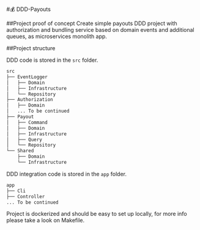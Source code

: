 #💰 DDD-Payouts

##Project proof of concept
Create simple payouts DDD project with authorization and bundling service based on domain events and additional queues, as microservices monolith app.

##Project structure

DDD code is stored in the `src` folder.

```bash
src
├── EventLogger
│   ├── Domain
│   ├── Infrastructure
│   └── Repository
├── Authorization
│   ├── Domain
│   ... To be continued
├── Payout
│   ├── Command
│   ├── Domain
│   ├── Infrastructure
│   ├── Query
│   └── Repository
└── Shared
    ├── Domain
    └── Infrastructure
```

DDD integration code is stored in the `app` folder.

```bash
app
├── Cli
├── Controller
... To be continued
```
Project is dockerized and should be easy to set up locally, for more info please take a look on Makefile.